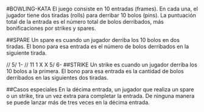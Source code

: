 #BOWLING-KATA
El juego consiste en 10 entradas (frames).
En cada una, el jugador tiene dos tiradas (rolls) para derribar 10 bolos (pins).
La puntuación total de la entrada es el número total de bolos derribados, más bonificaciones por strikes y spares.

##SPARE
Un spare es cuando un jugador derriba los 10 bolos en dos tiradas.
El bono para esa entrada es el número de bolos derribados en la siguiente tirada.

// 5/ 1-
// 11 1 X X 5/ 6- 
##STRIKE
Un strike es cuando un jugador derriba los 10 bolos a la primera.
El bono para esa entrada es la cantidad de bolos derribados en las siguientes dos tiradas.

##Casos especiales
En la décima entrada, un jugador que realiza un spare o un strike, tira un vez extra para completar la entrada.
De ninguna manera se puede lanzar más de tres veces en la décima entrada.